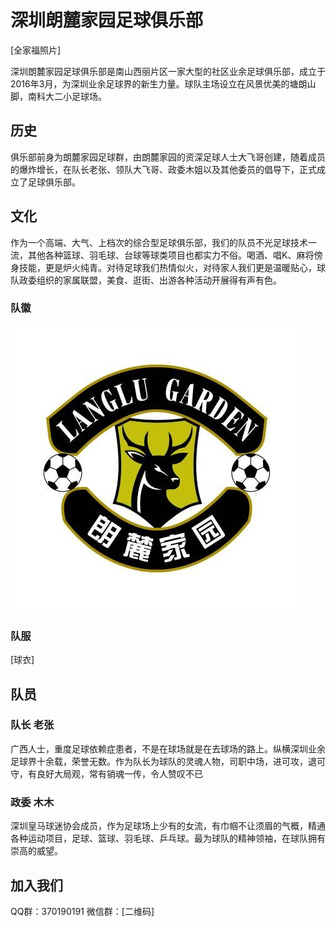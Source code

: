 # 深圳朗麓家园足球俱乐部

[全家福照片] 

深圳朗麓家园足球俱乐部是南山西丽片区一家大型的社区业余足球俱乐部，成立于2016年3月，为深圳业余足球界的新生力量。球队主场设立在风景优美的塘朗山脚，南科大二小足球场。

## 历史

俱乐部前身为朗麓家园足球群，由朗麓家园的资深足球人士大飞哥创建，随着成员的爆炸增长，在队长老张、领队大飞哥、政委木姐以及其他委员的倡导下，正式成立了足球俱乐部。

## 文化

作为一个高端、大气、上档次的综合型足球俱乐部，我们的队员不光足球技术一流，其他各种篮球、羽毛球、台球等球类项目也都实力不俗。喝酒、唱K、麻将傍身技能，更是炉火纯青。对待足球我们热情似火，对待家人我们更是温暖贴心，球队政委组织的家属联盟，美食、逛街、出游各种活动开展得有声有色。

### 队徽

![image](https://github.com/heroyin/documents/raw/master/logo.jpg)

### 队服

[球衣]

## 队员

### 队长 老张

广西人士，重度足球依赖症患者，不是在球场就是在去球场的路上。纵横深圳业余足球界十余载，荣誉无数。作为队长为球队的灵魂人物，司职中场，进可攻，退可守，有良好大局观，常有销魂一传，令人赞叹不已

### 政委 木木

深圳皇马球迷协会成员，作为足球场上少有的女流，有巾帼不让须眉的气概，精通各种运动项目，足球、篮球、羽毛球、乒乓球。最为球队的精神领袖，在球队拥有崇高的威望。

## 加入我们

QQ群：370190191
微信群：[二维码]

